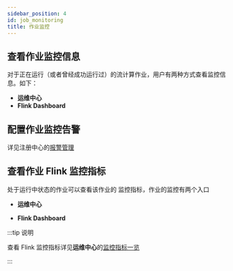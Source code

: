 ```yaml
---
sidebar_position: 4
id: job_monitoring
title: 作业监控
---
```


## 查看作业监控信息

对于正在运行（或者曾经成功运行过）的流计算作业，用户有两种方式查看监控信息。如下：

- **运维中心**
- **Flink Dashboard**

## 配置作业监控告警

详见注册中心的[报警管理](../register_center/alert/alert_overview)

## 查看作业 Flink 监控指标

处于运行中状态的作业可以查看该作业的 监控指标，作业的监控有两个入口

- **运维中心**

- **Flink Dashboard**



:::tip 说明

  查看 Flink 监控指标详见**运维中心**的[监控指标一览](../devops_center/indicators_list)

:::